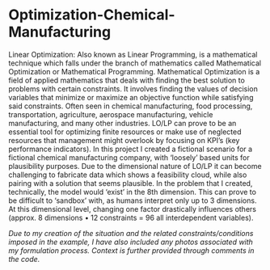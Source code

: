 # Optimization-Chemical-Manufacturing
  
Linear Optimization: Also known as Linear Programming, is a mathematical technique which falls under the branch of mathematics called Mathematical Optimization or Mathematical Programming. Mathematical Optimization is a field of applied mathematics that deals with finding the best solution to problems with certain constraints. It involves finding the values of decision variables that minimize or maximize an objective function while satisfying said constraints. Often seen in chemical manufacturing, food processing, transportation, agriculture, aerospace manufacturing, vehicle manufacturing, and many other industries. LO/LP can prove to be an essential tool for optimizing finite resources or make use of neglected resources that management might overlook by focusing on KPI’s (key performance indicators). In this project I created a fictional scenario for a fictional chemical manufacturing company, with ‘loosely’ based units for plausibility purposes. Due to the dimensional nature of LO/LP it can become challenging to fabricate data which shows a feasibility cloud, while also pairing with a solution that seems plausible. In the problem that I created, technically, the model would ‘exist’ in the 8th dimension. This can prove to be difficult to ‘sandbox’ with, as humans interpret only up to 3 dimensions. At this dimensional level, changing one factor drastically influences others (approx. 8 dimensions • 12 constraints = 96 all interdependent variables).
  
*Due to my creation of the situation and the related constraints/conditions imposed in the example, I have also included any photos associated with my formulation process. Context is further provided through comments in the code.*
